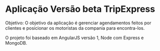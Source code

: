 # Aplicação Versão beta TripExpress

Objetivo: O objetivo da aplicação é gerenciar agendamentos feitos por clientes e posicionar os motoristas da compania para encontra-los.

O projeto foi baseado em AngularJS versão 1, Node com Express e MongoDB.